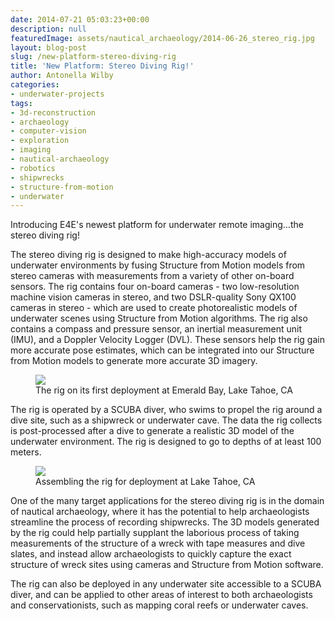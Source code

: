 ```yaml
---
date: 2014-07-21 05:03:23+00:00
description: null
featuredImage: assets/nautical_archaeology/2014-06-26_stereo_rig.jpg
layout: blog-post
slug: /new-platform-stereo-diving-rig
title: 'New Platform: Stereo Diving Rig!'
author: Antonella Wilby
categories:
- underwater-projects
tags:
- 3d-reconstruction
- archaeology
- computer-vision
- exploration
- imaging
- nautical-archaeology
- robotics
- shipwrecks
- structure-from-motion
- underwater
---
```

Introducing E4E's newest platform for underwater remote imaging...the stereo diving rig!

The stereo diving rig is designed to make high-accuracy models of underwater environments by fusing Structure from Motion models from stereo cameras with measurements from a variety of other on-board sensors. The rig contains four on-board cameras - two low-resolution machine vision cameras in stereo, and two DSLR-quality Sony QX100 cameras in stereo - which are used to create photorealistic models of underwater scenes using Structure from Motion algorithms. The rig also contains a compass and pressure sensor, an inertial measurement unit (IMU), and a Doppler Velocity Logger (DVL). These sensors help the rig gain more accurate pose estimates, which can be integrated into our Structure from Motion models to generate more accurate 3D imagery.

<figure>
<a href="{{'assets/nautical_archaeology/2014-06-17_rig_back.jpg' | absolute_url}}"><img src="{{'assets/nautical_archaeology/2014-06-17_rig_back.jpg' | resize: '1024x768'}}"></a>
<figcaption>The rig on its first deployment at Emerald Bay, Lake Tahoe, CA</figcaption>
</figure>

The rig is operated by a SCUBA diver, who swims to propel the rig around a dive site, such as a shipwreck or underwater cave. The data the rig collects is post-processed after a dive to generate a realistic 3D model of the underwater environment. The rig is designed to go to depths of at least 100 meters.

<figure>
<a href="{{'assets/nautical_archaeology/2014-06-17_perry-and-antonella-installing-the-camera-housing.jpg' | absolute_url}}"><img src="{{'assets/nautical_archaeology/2014-06-17_perry-and-antonella-installing-the-camera-housing.jpg' | resize: '1024x768'}}"></a>
<figcaption>Assembling the rig for deployment at Lake Tahoe, CA</figcaption>
</figure>

One of the many target applications for the stereo diving rig is in the domain of nautical archaeology, where it has the potential to help archaeologists streamline the process of recording shipwrecks. The 3D models generated by the rig could help partially supplant the laborious process of taking measurements of the structure of a wreck with tape measures and dive slates, and instead allow archaeologists to quickly capture the exact structure of wreck sites using cameras and Structure from Motion software.

The rig can also be deployed in any underwater site accessible to a SCUBA diver, and can be applied to other areas of interest to both archaeologists and conservationists, such as mapping coral reefs or underwater caves.
